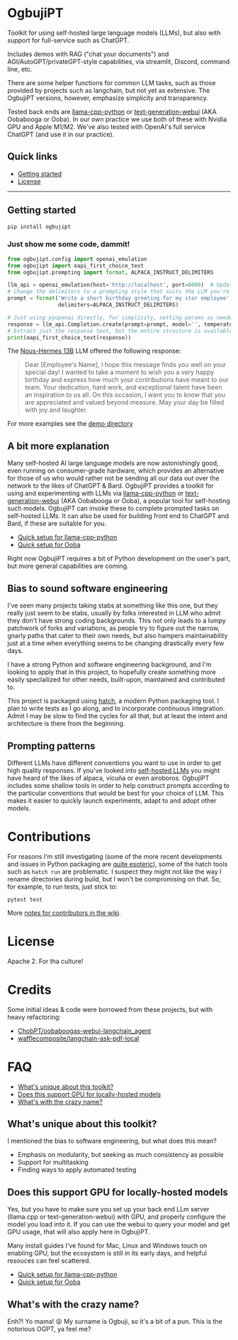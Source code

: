 # OgbujiPT

Toolkit for using self-hosted large language models (LLMs), but also with support for full-service such as ChatGPT.

Includes demos with RAG ("chat your documents") and AGI/AutoGPT/privateGPT-style capabilities, via streamlit, Discord, command line, etc.

There are some helper functions for common LLM tasks, such as those provided by
projects such as langchain, but not yet as extensive. The OgbujiPT versions,
however, emphasize simplicity and transparency.

Tested back ends are [llama-cpp-python](https://github.com/abetlen/llama-cpp-python) or [text-generation-webui](https://github.com/oobabooga/text-generation-webui) (AKA Oobabooga or Ooba). In our own practice we use both of these with Nvidia GPU and Apple M1/M2. We've also tested with OpenAI's full service ChatGPT (and use it in our practice).

<!--
Not yet in PyPI
[![PyPI - Version](https://img.shields.io/pypi/v/ogbujipt.svg)](https://pypi.org/project/ogbujipt)
[![PyPI - Python Version](https://img.shields.io/pypi/pyversions/ogbujipt.svg)](https://pypi.org/project/ogbujipt)
-->
## Quick links

- [Getting started]([#installation](getting-started))
- [License](#license)

-----

## Getting started

```console
pip install ogbujipt
```

### Just show me some code, dammit!

```py
from ogbujipt.config import openai_emulation
from ogbujipt import oapi_first_choice_text
from ogbujipt.prompting import format, ALPACA_INSTRUCT_DELIMITERS

llm_api = openai_emulation(host='http://localhost', port=8000)  # Update with your LLM host
# Change the delimiters to a prompting style that suits the LLM you're using
prompt = format('Write a short birthday greeting for my star employee',
                delimiters=ALPACA_INSTRUCT_DELIMITERS)

# Just using pyopenai directly, for simplicity, setting params as needed
response = llm_api.Completion.create(prompt=prompt, model='', temperature=0.1, max_tokens=100)
# Extract just the response text, but the entire structure is available
print(oapi_first_choice_text(response))
```

The [Nous-Hermes 13B](https://huggingface.co/TheBloke/Nous-Hermes-13B-GGML) LLM offered the following response:

> Dear [Employee's Name],
> I hope this message finds you well on your special day! I wanted to take a moment to wish you a very happy birthday and express how much your contributions have meant to our team. Your dedication, hard work, and exceptional talent have been an inspiration to us all.
> On this occasion, I want you to know that you are appreciated and valued beyond measure. May your day be filled with joy and laughter.

For more examples see the [demo directory](https://github.com/uogbuji/OgbujiPT/tree/main/demo)

## A bit more explanation

Many self-hosted AI large language models are now astonishingly good, even running on consumer-grade hardware, which provides an alternative for those of us who would rather not be sending all our data out over the network to the likes of ChatGPT & Bard. OgbujiPT provides a toolkit for using and experimenting with LLMs via [llama-cpp-python](https://github.com/abetlen/llama-cpp-python) or [text-generation-webui](https://github.com/oobabooga/text-generation-webui) (AKA Oobabooga or Ooba), a popular tool for self-hosting such models. OgbujiPT can invoke these to complete prompted tasks on self-hosted LLMs. It can also be used for
building front end to ChatGPT and Bard, if these are suitable for you.

* [Quick setup for llama-cpp-python](https://github.com/uogbuji/OgbujiPT/wiki/Quick-setup-for-llama-cpp-python-backend)
* [Quick setup for Ooba](https://github.com/uogbuji/OgbujiPT/wiki/Quick-setup-for-text-generation-webui-(Ooba)-backend)

Right now OgbujiPT requires a bit of Python development on the user's part, but more general capabilities are coming.

## Bias to sound software engineering

I've seen many projects taking stabs at something like this one, but they really just seem to be stabs, usually by folks interested in LLM who admit they don't have strong coding backgrounds. This not only leads to a lumpy patchwork of forks and variations, as people try to figure out the narrow, gnarly paths that cater to their own needs, but also hampers maintainability just at a time when everything seems to be changing drastically every few days.

I have a strong Python and software engineering background, and I'm looking to apply that in this project, to hopefully create something more easily speclailized for other needs, built-upon, maintained and contributed to.

This project is packaged using [hatch](https://hatch.pypa.io/), a modern Python packaging tool. I plan to write tests as I go along, and to incorporate continuous integration. Admit I may be slow to find the cycles for all that, but at least the intent and architecture is there from the beginning.

## Prompting patterns

Different LLMs have different conventions you want to use in order to get high
quality responses. If you've looked into [self-hosted LLMs](https://huggingface.co/spaces/HuggingFaceH4/open_llm_leaderboard) you might have heard
of the likes of alpaca, vicuña or even airoboros. OgbujiPT includes some shallow
tools in order to help construct prompts according to the particular conventions
that would be best for your choice of LLM. This makes it easier to quickly launch
experiments, adapt to and adopt other models.

# Contributions

For reasons I'm still investigating (some of the more recent developments and issues in Python packaging are [quite esoteric](https://chriswarrick.com/blog/2023/01/15/how-to-improve-python-packaging/)), some of the hatch tools such as `hatch run` are problematic. I suspect they might not like the way I rename directories during build, but I won't be compromising on that. So, for example, to run tests, just stick to:

```shell
pytest test
```

More [notes for contributors in the wiki](https://github.com/uogbuji/OgbujiPT/wiki/Notes-for-contributors).

# License

Apache 2. For tha culture!

# Credits

Some initial ideas & code were borrowed from these projects, but with heavy refactoring:

* [ChobPT/oobaboogas-webui-langchain_agent](https://github.com/ChobPT/oobaboogas-webui-langchain_agent)
* [wafflecomposite/langchain-ask-pdf-local](https://github.com/wafflecomposite/langchain-ask-pdf-local)

# FAQ

- [What's unique about this toolkit?](#whats-unique-about-this-toolkit)
- [Does this support GPU for locally-hosted models](#does-this-support-gpu-for-locally-hosted-models)
- [What's with the crazy name?](#whats-with-the-crazy-name)

## What's unique about this toolkit?

I mentioned the bias to software engineering, but what does this mean?

* Emphasis on modularity, but seeking as much consistency as possible
* Support for multitasking
* Finding ways to apply automated testing

## Does this support GPU for locally-hosted models

Yes, but you have to make sure you set up your back end LLm server (llama.cpp or text-generation-webui) with GPU, and properly configure the model you load into it. If you can use the webui to query your model and get GPU usage, that will also apply here in OgbujiPT.

Many install guides I've found for Mac, Linux and Windows touch on enabling GPU, but the ecosystem is still in its early days, and helpful resouces can feel scattered.

* [Quick setup for llama-cpp-python](https://github.com/uogbuji/OgbujiPT/wiki/Quick-setup-for-llama-cpp-python-backend)
* [Quick setup for Ooba](https://github.com/uogbuji/OgbujiPT/wiki/Quick-setup-for-text-generation-webui-(Ooba)-backend)

## What's with the crazy name?

Enh?! Yo mama! 😝 My surname is Ogbuji, so it's a bit of a pun.
This is the notorious OGPT, ya feel me?

